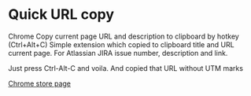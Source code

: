 # Quick URL copy
Chrome 
Copy current page URL and description to clipboard by hotkey (Ctrl+Alt+C)
Simple extension which copied to clipboard title and URL current page.
For Atlassian JIRA issue number, description and link.

Just press Ctrl-Alt-C and voila. And copied that URL without UTM marks

[Chrome store page](https://chrome.google.com/webstore/detail/quick-url-copy/khfjmphfblpcbnmlamiclchbdndleabd)
